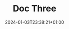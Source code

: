 ---
weight: 999
title: "Doc Three"
description: ""
icon: "article"
date: "2024-01-03T23:38:21+01:00"
lastmod: "2024-01-03T23:38:21+01:00"
draft: false
toc: true
---